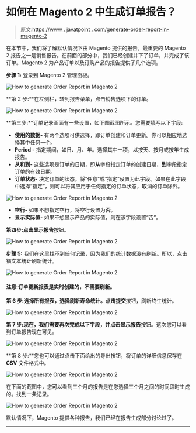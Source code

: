 # 如何在 Magento 2 中生成订单报告？

> 原文:[https://www . javatpoint . com/generate-order-report-in-magento-2](https://www.javatpoint.com/generate-order-report-in-magento-2)

在本节中，我们将了解默认情况下由 Magento 提供的报告。最重要的 Magento 2 报告之一是销售报告。在前面的部分中，我们已经创建并下了订单，并完成了该订单。Magento 2 为产品订单以及订购产品的报告提供了几个选项。

**步骤 1:** 登录到 Magento 2 管理面板。

![How to generate Order Report in Magento 2](../Images/e49b496cf8024c7977bf1018ce7ce39b.png)

**第 2 步:**在左侧栏，转到报告菜单，点击销售选项下的订单。

![How to generate Order Report in Magento 2](../Images/c08bbbb2cca28ef56d595b9c958d98b0.png)

**第三步:**订单记录画面有一些设置，如下图截图所示。您需要填写以下字段:

*   **使用的数据-** 有两个选项可供选择，即订单创建和订单更新。你可以相应地选择其中任何一个。
*   **Period -** 指定期间，如日、月、年。选择其中一项，以按天、按月或按年生成报告。
*   **从和到-** 这些选项是订单的日期，即**从**字段指定订单的创建日期，**到**字段指定订单的有效日期。
*   **订单状态-** 决定订单的状态。将“任意”或“指定”设置为此字段。如果在此字段中选择“指定”，则可以将其应用于任何指定的订单状态，取消的订单除外。

![How to generate Order Report in Magento 2](../Images/0e31ff837fec679af74f20e5bbef42d4.png)

*   **空行-** 如果不想指定空行，将空行设置为**否**。
*   **显示实际值-** 如果不想显示产品的实际值，则在该字段设置“否”。

**第四步:**点击**显示报告**按钮。

![How to generate Order Report in Magento 2](../Images/db15f48b05ca650b0209ca19c6e630a0.png)

**步骤 5:** 我们在这里找不到任何记录，因为我们的统计数据没有刷新。所以，点击锚文本统计刷新统计。

![How to generate Order Report in Magento 2](../Images/a078b2908d983f6d8b24466bd08edf00.png)

#### 注意:订单更新报表是实时创建的，不需要刷新。

**第 6 步:**选择所有报表，选择刷新寿命统计。点击**提交**按钮，刷新终生统计。

![How to generate Order Report in Magento 2](../Images/7ae1cc1d3db852436874e1121dce7c26.png)

**第 7 步:**现在，我们需要再次完成以下字段，并点击**显示报告**按钮。这次您可以看到订单报告现在可见。

![How to generate Order Report in Magento 2](../Images/2a517eebed4f803fe8e41d1c614f875b.png)

**第 8 步:**您也可以通过点击下面给出的导出按钮，将订单的详细信息保存在 **CSV** 文件格式中。

![How to generate Order Report in Magento 2](../Images/c02b642e9b5251907a0eb847ec71ff32.png)

在下面的截图中，您可以看到三个月的报告是在您选择三个月之间的时间段时生成的。找到一条记录。

![How to generate Order Report in Magento 2](../Images/49bae8e6bcb180f7016ac44562f71554.png)

默认情况下，Magento 提供各种报告，我们已经在报告生成部分讨论过了。

* * *